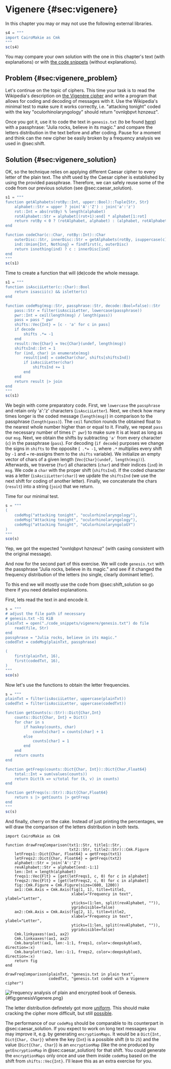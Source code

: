 # Vigenere {#sec:vigenere}

In this chapter you may or may not use the following external libraries.

```jl
s4 = """
import CairoMakie as Cmk
"""
sc(s4)
```

You may compare your own solution with the one in this chapter's text (with
explanations) or with [the code
snippets](https://github.com/b-lukaszuk/BS_wJ_eng/tree/main/code_snippets/vigenere)
(without explanations).

## Problem {#sec:vigenere_problem}

Let's continue on the topic of ciphers. This time your task is to read the
Wikipedia's description on [the Vigenère
cipher](https://en.wikipedia.org/wiki/Vigen%C3%A8re_cipher) and write a program
that allows for coding and decoding of messages with it. Use the Wikipedia's
minimal test to make sure it works correctly, i.e. "attacking tonight" coded
with the key "oculorhinolaryngology" should return "ovnlqbpvt hznzeuz".

Once you got it, use it to code the text in `genesis.txt` (to be found
[here](https://github.com/b-lukaszuk/BS_wJ_eng/tree/main/code_snippets/vigenere))
with a passphrase: "Julia rocks, believe in its magic." and compare the letters
distribution in the text before and after coding.  Pause for a moment and think
can the new cipher be easily broken by a frequency analysis we used in
@sec:shift.

## Solution {#sec:vigenere_solution}

OK, so the technique relies on applying different Caesar cipher to every letter
of the plain text. The shift used by the Caesar cipher is established by using
the provided passphrase. Therefore, we can safely reuse some of the code from
our previous solution (see @sec:caesar_solution).

```jl
s1 = """
function getAlphabets(rotBy::Int, upper::Bool)::Tuple{Str, Str}
    alphabet::Str = upper ? join('A':'Z') : join('a':'z')
    rot::Int = abs(rotBy) % length(alphabet)
    rotAlphabet::Str = alphabet[(rot+1):end] * alphabet[1:rot]
    return rotBy < 0 ? (rotAlphabet, alphabet) : (alphabet, rotAlphabet)
end

function codeChar(c::Char, rotBy::Int)::Char
    outerDisc::Str, innerDisc::Str = getAlphabets(rotBy, isuppercase(c))
    ind::Union{Int, Nothing} = findfirst(c, outerDisc)
    return isnothing(ind) ? c : innerDisc[ind]
end
"""
sc(s1)
```

Time to create a function that will (de)code the whole message.

```jl
s1 = """
function isAsciiLetter(c::Char)::Bool
    return isascii(c) && isletter(c)
end

function codeMsg(msg::Str, passphrase::Str, decode::Bool=false)::Str
    pass::Str = filter(isAsciiLetter, lowercase(passphrase))
    pwr::Int = ceil(length(msg) / length(pass))
    pass = pass ^ pwr
    shifts::Vec{Int} = [c - 'a' for c in pass]
    if decode
        shifts .*= -1
    end
    result::Vec{Char} = Vec{Char}(undef, length(msg))
    shiftsInd::Int = 1
    for (ind, char) in enumerate(msg)
        result[ind] = codeChar(char, shifts[shiftsInd])
        if isAsciiLetter(char)
            shiftsInd += 1
        end
    end
    return result |> join
end
"""
sc(s1)
```

We begin with come preparatory code. First, we `lowercase` the `passphrase` and
retain only 'a':'z' characters (`isAsciiLetter`). Next, we check how many times
longer is the coded message (`length(msg)`) in comparison to the passphrase
(`length(pass)`). The `ceil` function rounds the obtained float to the nearest
whole number higher than or equal to it. Finally, we repeat `pass` the necessary
number of times (`^ pwr`) to make sure it is at least as long as our
`msg`. Next, we obtain the shifts by subtracting `'a'` from every character
(`c`) in the passphrase (`pass`). For decoding (`if decode`) purposes we change
the signs in `shifts` to the opposite (` .*= -1`, where `.*` multiplies every
shift by `-1` and `=` re-assigns them to the `shifts` variable). We initialize
an empty vector of chars of a given length (`Vec{Char}(undef,
length(msg))`). Afterwards, we traverse (`for`) all characters (`char`) and
their indices (`ind`) in `msg`. We code a `char` with the proper shift
(`shiftsInd`). If the coded character was a letter (`isAsciiLetter(char)`) we
update the `shiftsInd` (we use the next shift for coding of another
letter). Finally, we concatenate the chars (`result`) into a string (`join`)
that we return.

Time for our minimal test.

```jl
s = """
(
	codeMsg("attacking tonight", "oculorhinolaryngology"),
	codeMsg("Attacking tonight", "oculorhinolaryngology"),
	codeMsg("attacking Tonight", "oCulorhinolaryngoloGY")
)
"""
sco(s)
```

Yep, we got the expected "ovnlqbpvt hznzeuz" (with casing consistent with the
original message).

And now for the second part of this exercise. We will code `genesis.txt` with
the passphrase "Julia rocks, believe in its magic." and see if it changed the
frequency distribution of the letters (no single, clearly dominant letter).

To this end we will mostly use the code from @sec:shift_solution so go there if
you need detailed explanations.

First, lets read the text in and encode it.

```jl
s = """
# adjust the file path if necessary
# genesis.txt ~31 KiB
plainTxt = open("./code_snippets/vigenere/genesis.txt") do file
    read(file, Str)
end
passphrase = "Julia rocks, believe in its magic."
codedTxt = codeMsg(plainTxt, passphrase)

(
	first(plainTxt, 16),
	first(codedTxt, 16),
)
"""
sco(s)
```

Now let's use the functions to obtain the letter frequencies.

```jl
s = """
plainTxt = filter(isAsciiLetter, uppercase(plainTxt))
codedTxt = filter(isAsciiLetter, uppercase(codedTxt))

function getCounts(s::Str)::Dict{Char,Int}
    counts::Dict{Char, Int} = Dict()
    for char in s
        if haskey(counts, char)
            counts[char] = counts[char] + 1
        else
            counts[char] = 1
        end
    end
    return counts
end

function getFreqs(counts::Dict{Char, Int})::Dict{Char,Float64}
    total::Int = sum(values(counts))
    return Dict(k => v/total for (k, v) in counts)
end

function getFreqs(s::Str)::Dict{Char,Float64}
    return s |> getCounts |> getFreqs
end
"""
sc(s)
```

And finally, cherry on the cake. Instead of just printing the percentages, we
will draw the comparison of the letters distribution in both texts.

```
import CairoMakie as Cmk

function drawFreqComparison(txt1::Str, title1::Str,
                            txt2::Str, title2::Str)::Cmk.Figure
    letFreqs1::Dict{Char, Float64} = getFreqs(txt1)
    letFreqs2::Dict{Char, Float64} = getFreqs(txt2)
    alphabet::Str = join('A':'Z')
    revAlphabet::Str = alphabet[end:-1:1]
    len::Int = length(alphabet)
    freqs1::Vec{Flt} = [get(letFreqs1, c, 0) for c in alphabet]
    freqs2::Vec{Flt} = [get(letFreqs2, c, 0) for c in alphabet]
    fig::Cmk.Figure = Cmk.Figure(size=(600, 1200))
    ax1::Cmk.Axis = Cmk.Axis(fig[1, 1], title=title1,
                             xlabel="Frequency in text", ylabel="Letter",
                             yticks=(1:len, split(revAlphabet, "")),
                             ygridvisible=false)
    ax2::Cmk.Axis = Cmk.Axis(fig[2, 1], title=title2,
                             xlabel="Frequency in text", ylabel="Letter",
                             yticks=(1:len, split(revAlphabet, "")),
                             ygridvisible=false)
    Cmk.linkyaxes!(ax1, ax2)
    Cmk.linkxaxes!(ax1, ax2)
    Cmk.barplot!(ax1, len:-1:1, freqs1, color=:deepskyblue3, direction=:x)
    Cmk.barplot!(ax2, len:-1:1, freqs2, color=:deepskyblue3, direction=:x)
    return fig
end

drawFreqComparison(plainTxt, "genesis.txt in plain text",
                   codedTxt, "genesis.txt coded with a Vigenere cipher")
```

![Frequency analysis of plain and encrypted book of Genesis.](./images/genesisVigenere.png){#fig:genesisVigenere.png}

The letter distribution definetely got more
[uniform](https://en.wikipedia.org/wiki/Discrete_uniform_distribution). This
should make cracking the cipher more difficult, but still
[possible](https://en.wikipedia.org/wiki/Vigen%C3%A8re_cipher#Cryptanalysis).

The performance of our `codeMsg` should be comparable to its counterpart in
@sec:caesar_solution. If you expect to work on long text messages you may
improve it, e.g. by generating `encryptionMaps`. It would be a `Dict{Int,
Dict{Char, Char}}` where the key (`Int`) is a possible shift (`0` to `25`) and
the value (`Dict{Char, Char}`) is an `encryptionMap` (like the one produced by
`getEncryptionMap` in @sec:caesar_solution) for that shift. You could generate
the `encryptionMaps` only once and use them inside `codeMsg` based on the shift
from `shifts::Vec{Int}`. I'll leave this as an extra exercise for you.
